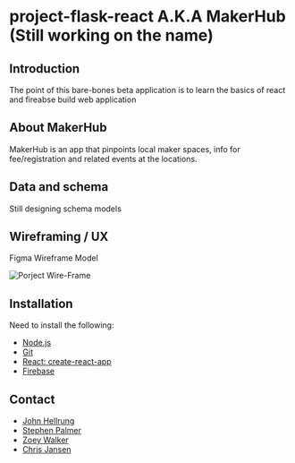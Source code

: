 # project-flask-react A.K.A MakerHub (Still working on the name)

## Introduction
The point of this bare-bones beta application is to learn the basics of react and fireabse build web application

## About MakerHub
MakerHub is an app that pinpoints local maker spaces, info for fee/registration and related events at the locations. 

## Data and schema
Still designing schema models

## Wireframing / UX
Figma Wireframe Model

![Porject Wire-Frame](https://github.com/Hellrungj/project-flask-react/blob/master/MakerHub.png)

## Installation
Need to install the following:
- [Node.js](https://nodejs.org/en/)
- [Git](https://git-scm.com/book/en/v2/Getting-Started-Installing-Git)
- [React: create-react-app](https://github.com/facebook/create-react-app)
- [Firebase](https://cloud.google.com/firestore/docs/quickstart-mobile-web)

## Contact
- [John Hellrung](https://github.com/Hellrungj)
- [Stephen Palmer](https://github.com/Fameruko)
- [Zoey Walker](https://github.com/mahkiwalker06)
- [Chris Jansen](https://github.com/christopherbraggjansen)
